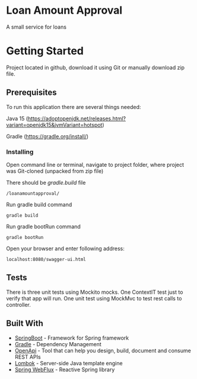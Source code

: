 # Loan Amount Approval
A small service for loans

# Getting Started
Project located in github, download it using Git or manually download zip file.

## Prerequisites
To run this application there are several things needed:

Java 15 (https://adoptopenjdk.net/releases.html?variant=openjdk15&jvmVariant=hotspot)

Gradle (https://gradle.org/install/)

### Installing
Open command line or terminal, navigate to project folder, where project was Git-cloned (unpacked from zip file)

There should be _gradle.build_ file
```
/loanamountapproval/
```
Run gradle build command
```
gradle build
```
Run gradle bootRun command
```
gradle bootRun
```
Open your browser and enter following address:
```
localhost:8080/swagger-ui.html
```
## Tests
There is three unit tests using Mockito mocks. One ContextIT test just to verify that app will run.
One unit test using MockMvc to test rest calls to controller.

## Built With
* [SpringBoot](https://spring.io/projects/spring-boot) - Framework for Spring framework
* [Gradle](https://gradle.org/) - Dependency Management
* [OpenApi](https://swagger.io/specification/) - Tool that can help you design, build, document and consume REST APIs
* [Lombok](https://projectlombok.org) - Server-side Java template engine
* [Spring WebFlux](https://docs.spring.io/spring-framework/docs/current/reference/html/web-reactive.html) - Reactive Spring library
